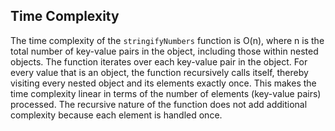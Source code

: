 ## Time Complexity

The time complexity of the `stringifyNumbers` function is O(n), where n is the total number of key-value pairs in the object, including those within nested objects. The function iterates over each key-value pair in the object. For every value that is an object, the function recursively calls itself, thereby visiting every nested object and its elements exactly once. This makes the time complexity linear in terms of the number of elements (key-value pairs) processed. The recursive nature of the function does not add additional complexity because each element is handled once.

